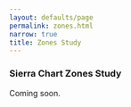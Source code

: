 ```yaml
---
layout: defaults/page
permalink: zones.html
narrow: true
title: Zones Study
---
```


### Sierra Chart Zones Study

Coming soon.
